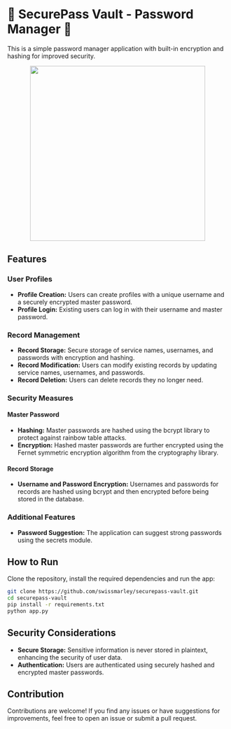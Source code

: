 # 🔐 SecurePass Vault - Password Manager 🔐

This is a simple password manager application with built-in encryption and hashing for improved security.

<div align="center">
    <img src="https://nakyaa.files.wordpress.com/2024/02/securepassvault-2.png" width="400">
</div>

## Features

### User Profiles

- **Profile Creation:** Users can create profiles with a unique username and a securely encrypted master password.
- **Profile Login:** Existing users can log in with their username and master password.

### Record Management

- **Record Storage:** Secure storage of service names, usernames, and passwords with encryption and hashing.
- **Record Modification:** Users can modify existing records by updating service names, usernames, and passwords.
- **Record Deletion:** Users can delete records they no longer need.

### Security Measures

#### Master Password

- **Hashing:** Master passwords are hashed using the bcrypt library to protect against rainbow table attacks.
- **Encryption:** Hashed master passwords are further encrypted using the Fernet symmetric encryption algorithm from the cryptography library.

#### Record Storage

- **Username and Password Encryption:** Usernames and passwords for records are hashed using bcrypt and then encrypted before being stored in the database.

### Additional Features

- **Password Suggestion:** The application can suggest strong passwords using the secrets module.



## How to Run

Clone the repository, install the required dependencies and run the app:

```bash
git clone https://github.com/swissmarley/securepass-vault.git
cd securepass-vault
pip install -r requirements.txt
python app.py
```


## Security Considerations
- **Secure Storage:** Sensitive information is never stored in plaintext, enhancing the security of user data.
- **Authentication:** Users are authenticated using securely hashed and encrypted master passwords.


## Contribution

Contributions are welcome! If you find any issues or have suggestions for improvements, feel free to open an issue or submit a pull request.

